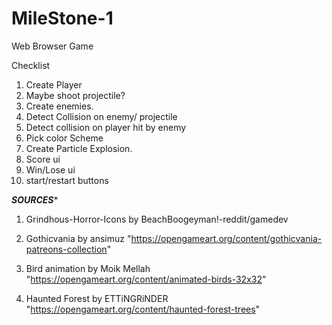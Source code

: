 # MileStone-1
Web Browser Game

Checklist
1. Create Player
2. Maybe shoot projectile?
3. Create enemies. 
4. Detect Collision on enemy/ projectile
5. Detect collision on player hit by enemy
6. Pick color Scheme
7. Create Particle Explosion.
8. Score ui
9. Win/Lose ui
10. start/restart buttons



*********************************SOURCES**********************************

1. Grindhous-Horror-Icons by BeachBoogeyman!-reddit/gamedev

2. Gothicvania by ansimuz "https://opengameart.org/content/gothicvania-patreons-collection"

3. Bird animation by Moik Mellah "https://opengameart.org/content/animated-birds-32x32"

4. Haunted Forest by ETTiNGRiNDER "https://opengameart.org/content/haunted-forest-trees"








